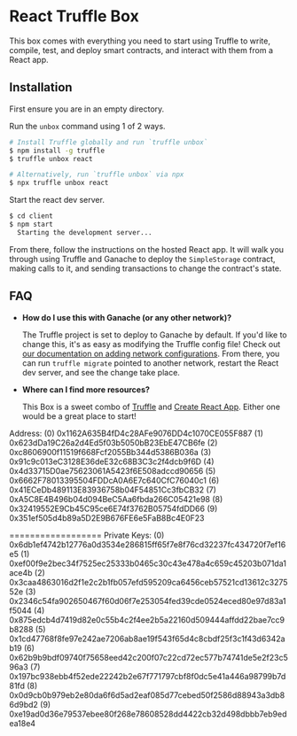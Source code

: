 # React Truffle Box

This box comes with everything you need to start using Truffle to write, compile, test, and deploy smart contracts, and interact with them from a React app.

## Installation

First ensure you are in an empty directory.

Run the `unbox` command using 1 of 2 ways.

```sh
# Install Truffle globally and run `truffle unbox`
$ npm install -g truffle
$ truffle unbox react
```

```sh
# Alternatively, run `truffle unbox` via npx
$ npx truffle unbox react
```

Start the react dev server.

```sh
$ cd client
$ npm start
  Starting the development server...
```

From there, follow the instructions on the hosted React app. It will walk you through using Truffle and Ganache to deploy the `SimpleStorage` contract, making calls to it, and sending transactions to change the contract's state.

## FAQ

- __How do I use this with Ganache (or any other network)?__

  The Truffle project is set to deploy to Ganache by default. If you'd like to change this, it's as easy as modifying the Truffle config file! Check out [our documentation on adding network configurations](https://trufflesuite.com/docs/truffle/reference/configuration/#networks). From there, you can run `truffle migrate` pointed to another network, restart the React dev server, and see the change take place.

- __Where can I find more resources?__

  This Box is a sweet combo of [Truffle](https://trufflesuite.com) and [Create React App](https://create-react-app.dev). Either one would be a great place to start!



Address:
(0) 0x1162A635B4fD4c28AFe9076DD4c1070CE055F887
(1) 0x623dDa19C26a2d4Ed5f03b5050bB23EbE47CB6fe
(2) 0xc8606900f11519f668Fcf2055Bb344d5386B036a
(3) 0x91c9c013eC3128E36deE32c68B3C3c2f4dcb9f6D
(4) 0x4d33715D0ae75623061A5423f6E508adccd90656
(5) 0x6662F78013395504FDDcA0A6E7c640CfC76040c1
(6) 0x41ECeDb489113E83936758b04F54851Cc3fbCB32
(7) 0xA5C8E4B496b04d094BeC5Aa6fbda266C05421e98
(8) 0x32419552E9Cb45C95ce6E74f3762B05754fdDD66
(9) 0x351ef505d4b89a5D2E9B676FE6e5FaB8Bc4E0F23

==================
Private Keys:
(0) 0x6db1ef4742b12776a0d3534e286815ff65f7e8f76cd32237fc434720f7ef16e5
(1) 0xef00f9e2bec34f7525ec25333b0465c30c43e478a4c659c45203b071da1ace4b
(2) 0x3caa4863016d2f1e2c2b1fb057efd595209ca6456ceb57521cd13612c327552e
(3) 0x2346c54fa902650467f60d06f7e253054fed39cde0524eced80e97d83a1f5044
(4) 0x875edcb4d7419d82e0c55b4c2f4ee2b5a22160d509444affdd22bae7cc9b8288
(5) 0x1cd47768f8fe97e242ae7206ab8ae19f543f65d4c8cbdf25f3c1f43d6342ab19
(6) 0x62b9b9bdf09740f75658eed42c200f07c22cd72ec577b74741de5e2f23c596a3
(7) 0x197bc938ebb4f52ede22242b2e67f771797cbf8f0dc5e41a446a98799b7d81fd
(8) 0x0d9cb0b979eb2e80da6f6d5ad2eaf085d77cebed50f2586d88943a3db86d9bd2
(9) 0xe19ad0d36e79537ebee80f268e78608528dd4422cb32d498dbbb7eb9edea18e4
